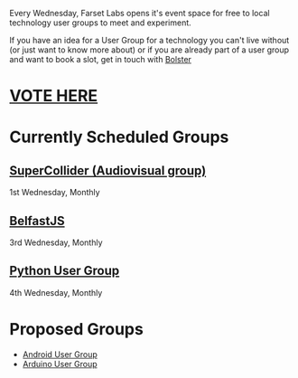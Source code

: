 Every Wednesday, Farset Labs opens it's event space for free to local technology user groups to meet and experiment.

If you have an idea for a User Group for a technology you can't live without (or just want to know more about) or if you are already part of a user group and want to book a slot, get in touch with [Bolster](User:Bolster.md "wikilink")

[VOTE HERE](http://www.doodle.com/tdc889w2u5itpzg5)
===================================================

Currently Scheduled Groups
==========================

[SuperCollider (Audiovisual group)](SuperCollider_(Audiovisual_group).md "wikilink")
---------------------------------------------------------------------------------

  
1st Wednesday, Monthly

[BelfastJS](BelfastJS.md "wikilink")
---------------------------------

  
3rd Wednesday, Monthly

[Python User Group](PUG.md "wikilink")
-----------------------------------

  
4th Wednesday, Monthly

Proposed Groups
===============

-   [Android User Group](AnUG.md "wikilink")
-   [Arduino User Group](ArUG.md "wikilink")
